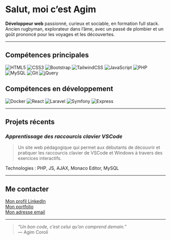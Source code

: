 #  Salut, moi c’est Agim

**Développeur web** passionné, curieux et sociable, en formation full stack. Ancien rugbyman, explorateur dans l’âme, avec un passé de plombier et un goût prononcé pour les voyages et les découvertes.

---

## Compétences principales

![HTML5](https://img.shields.io/badge/HTML5-E34F26?style=for-the-badge&logo=html5&logoColor=white)
![CSS3](https://img.shields.io/badge/CSS3-1572B6?style=for-the-badge&logo=css3&logoColor=white)
![Bootstrap](https://img.shields.io/badge/Bootstrap-7952B3?style=for-the-badge&logo=bootstrap&logoColor=white)
![TailwindCSS](https://img.shields.io/badge/Tailwind_CSS-38B2AC?style=for-the-badge&logo=tailwind-css&logoColor=white)
![JavaScript](https://img.shields.io/badge/JavaScript-F7DF1E?style=for-the-badge&logo=javascript&logoColor=black)
![PHP](https://img.shields.io/badge/PHP-777BB4?style=for-the-badge&logo=php&logoColor=white)
![MySQL](https://img.shields.io/badge/MySQL-4479A1?style=for-the-badge&logo=mysql&logoColor=white)
![Git](https://img.shields.io/badge/Git-F05032?style=for-the-badge&logo=git&logoColor=white)
![jQuery](https://img.shields.io/badge/jQuery-0769AD?style=for-the-badge&logo=jquery&logoColor=white)

## Compétences en développement

![Docker](https://img.shields.io/badge/Docker-2496ED?style=for-the-badge&logo=docker&logoColor=white)
![React](https://img.shields.io/badge/React-20232A?style=for-the-badge&logo=react&logoColor=61DAFB)
![Laravel](https://img.shields.io/badge/Laravel-FF2D20?style=for-the-badge&logo=laravel&logoColor=white)
![Symfony](https://img.shields.io/badge/Symfony-000000?style=for-the-badge&logo=symfony&logoColor=white)
![Express](https://img.shields.io/badge/Express.js-404D59?style=for-the-badge&logo=express&logoColor=white)

---

## Projets récents

### *Apprentissage des raccourcis clavier VSCode*
> Un site web pédagogique qui permet aux débutants de découvrir et pratiquer les raccourcis clavier de VSCode et Windows à travers des exercices interactifs.

Technologies : PHP, JS, AJAX, Monaco Editor, MySQL  

---

## Me contacter

[Mon profil LinkedIn](https://www.linkedin.com/in/agim-coroli-167084260/)  
[Mon portfolio](http://www.agim.shop/)  
[Mon adresse email](mailto:agim.coroli.pro@gmail.com)

---

> *“Un bon code, c’est celui qu’on comprend demain.”*  
> — Agim Coroli
